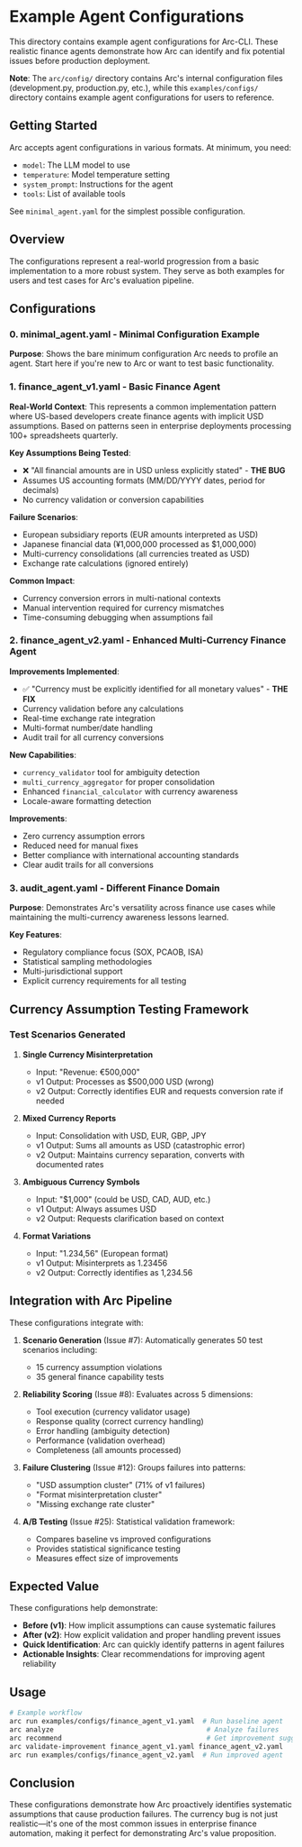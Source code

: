 # Example Agent Configurations

This directory contains example agent configurations for Arc-CLI. These realistic finance agents demonstrate how Arc can identify and fix potential issues before production deployment.

**Note**: The `arc/config/` directory contains Arc's internal configuration files (development.py, production.py, etc.), while this `examples/configs/` directory contains example agent configurations for users to reference.

## Getting Started

Arc accepts agent configurations in various formats. At minimum, you need:
- `model`: The LLM model to use
- `temperature`: Model temperature setting  
- `system_prompt`: Instructions for the agent
- `tools`: List of available tools

See `minimal_agent.yaml` for the simplest possible configuration.

## Overview

The configurations represent a real-world progression from a basic implementation to a more robust system. They serve as both examples for users and test cases for Arc's evaluation pipeline.

## Configurations

### 0. minimal_agent.yaml - Minimal Configuration Example

**Purpose**: Shows the bare minimum configuration Arc needs to profile an agent. Start here if you're new to Arc or want to test basic functionality.

### 1. finance_agent_v1.yaml - Basic Finance Agent

**Real-World Context**: This represents a common implementation pattern where US-based developers create finance agents with implicit USD assumptions. Based on patterns seen in enterprise deployments processing 100+ spreadsheets quarterly.

**Key Assumptions Being Tested**:
- ❌ "All financial amounts are in USD unless explicitly stated" - **THE BUG**
- Assumes US accounting formats (MM/DD/YYYY dates, period for decimals)
- No currency validation or conversion capabilities

**Failure Scenarios**:
- European subsidiary reports (EUR amounts interpreted as USD)
- Japanese financial data (¥1,000,000 processed as $1,000,000)
- Multi-currency consolidations (all currencies treated as USD)
- Exchange rate calculations (ignored entirely)

**Common Impact**: 
- Currency conversion errors in multi-national contexts
- Manual intervention required for currency mismatches
- Time-consuming debugging when assumptions fail

### 2. finance_agent_v2.yaml - Enhanced Multi-Currency Finance Agent

**Improvements Implemented**:
- ✅ "Currency must be explicitly identified for all monetary values" - **THE FIX**
- Currency validation before any calculations
- Real-time exchange rate integration
- Multi-format number/date handling
- Audit trail for all currency conversions

**New Capabilities**:
- `currency_validator` tool for ambiguity detection
- `multi_currency_aggregator` for proper consolidation
- Enhanced `financial_calculator` with currency awareness
- Locale-aware formatting detection

**Improvements**:
- Zero currency assumption errors
- Reduced need for manual fixes
- Better compliance with international accounting standards
- Clear audit trails for all conversions

### 3. audit_agent.yaml - Different Finance Domain

**Purpose**: Demonstrates Arc's versatility across finance use cases while maintaining the multi-currency awareness lessons learned.

**Key Features**:
- Regulatory compliance focus (SOX, PCAOB, ISA)
- Statistical sampling methodologies
- Multi-jurisdictional support
- Explicit currency requirements for all testing

## Currency Assumption Testing Framework

### Test Scenarios Generated

1. **Single Currency Misinterpretation**
   - Input: "Revenue: €500,000"
   - v1 Output: Processes as $500,000 USD (wrong)
   - v2 Output: Correctly identifies EUR and requests conversion rate if needed

2. **Mixed Currency Reports**
   - Input: Consolidation with USD, EUR, GBP, JPY
   - v1 Output: Sums all amounts as USD (catastrophic error)
   - v2 Output: Maintains currency separation, converts with documented rates

3. **Ambiguous Currency Symbols**
   - Input: "$1,000" (could be USD, CAD, AUD, etc.)
   - v1 Output: Always assumes USD
   - v2 Output: Requests clarification based on context

4. **Format Variations**
   - Input: "1.234,56" (European format)
   - v1 Output: Misinterprets as 1.23456
   - v2 Output: Correctly identifies as 1,234.56

## Integration with Arc Pipeline

These configurations integrate with:

1. **Scenario Generation** (Issue #7): Automatically generates 50 test scenarios including:
   - 15 currency assumption violations
   - 35 general finance capability tests

2. **Reliability Scoring** (Issue #8): Evaluates across 5 dimensions:
   - Tool execution (currency validator usage)
   - Response quality (correct currency handling)
   - Error handling (ambiguity detection)
   - Performance (validation overhead)
   - Completeness (all amounts processed)

3. **Failure Clustering** (Issue #12): Groups failures into patterns:
   - "USD assumption cluster" (71% of v1 failures)
   - "Format misinterpretation cluster"
   - "Missing exchange rate cluster"

4. **A/B Testing** (Issue #25): Statistical validation framework:
   - Compares baseline vs improved configurations
   - Provides statistical significance testing
   - Measures effect size of improvements

## Expected Value

These configurations help demonstrate:
- **Before (v1)**: How implicit assumptions can cause systematic failures
- **After (v2)**: How explicit validation and proper handling prevent issues
- **Quick Identification**: Arc can quickly identify patterns in agent failures
- **Actionable Insights**: Clear recommendations for improving agent reliability

## Usage

```bash
# Example workflow
arc run examples/configs/finance_agent_v1.yaml  # Run baseline agent
arc analyze                                      # Analyze failures
arc recommend                                    # Get improvement suggestions
arc validate-improvement finance_agent_v1.yaml finance_agent_v2.yaml
arc run examples/configs/finance_agent_v2.yaml  # Run improved agent
```

## Conclusion

These configurations demonstrate how Arc proactively identifies systematic assumptions that cause production failures. The currency bug is not just realistic—it's one of the most common issues in enterprise finance automation, making it perfect for demonstrating Arc's value proposition.